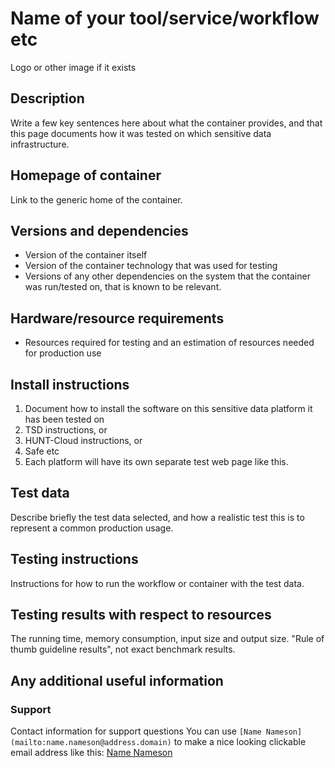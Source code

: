 # Name of your tool/service/workflow etc
Logo or other image if it exists

## Description
Write a few key sentences here about what the container provides, and that this page documents how it was tested on which sensitive data infrastructure.

## Homepage of container
Link to the generic home of the container.

## Versions and dependencies
* Version of the container itself
* Version of the container technology that was used for testing
* Versions of any other dependencies on the system that the container was run/tested on, that is known to be relevant.

## Hardware/resource requirements
* Resources required for testing and an estimation of resources needed for production use

## Install instructions
1. Document how to install the software on this sensitive data platform it has been tested on  
2. TSD instructions, or  
3. HUNT-Cloud instructions, or  
4. Safe etc
5. Each platform will have its own separate test web page like this.

## Test data
Describe briefly the test data selected, and how a realistic test this is to represent a common production usage.

## Testing instructions 
Instructions for how to run the workflow or container with the test data.

## Testing results with respect to resources
The running time, memory consumption, input size and output size. "Rule of thumb guideline results", not exact benchmark results.

## Any additional useful information

### Support
Contact information for support questions
You can use `[Name Nameson](mailto:name.nameson@address.domain)` to make a nice looking clickable email address like this: [Name Nameson](mailto:name.nameson@address.domain)
